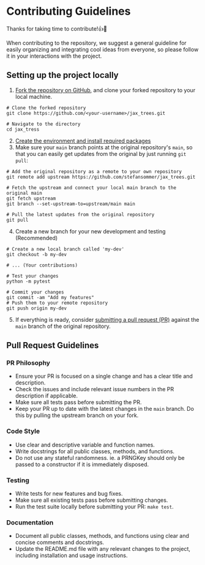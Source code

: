 # Contributing Guidelines

Thanks for taking time to contribute!👍🎉

When contributing to the repository, we suggest a general guideline for easily organizing and integrating cool ideas from everyone, so please follow it in your interactions with the project.


## Setting up the project locally

1. [Fork the repository on GitHub](https://docs.github.com/en/pull-requests/collaborating-with-pull-requests/working-with-forks/fork-a-repo), and clone your forked repository to your local machine.
```
# Clone the forked repository
git clone https://github.com/<your-username>/jax_trees.git

# Navigate to the directory
cd jax_tress
```
2. [Create the environment and install required packages](./README.md#installation)
3. Make sure your `main` branch points at the original repository's `main`, so that you can easily get updates from the original by just running `git pull`: 
```
# Add the original repository as a remote to your own repository
git remote add upstream https://github.com/stefansommer/jax_trees.git

# Fetch the upstream and connect your local main branch to the original main
git fetch upstream
git branch --set-upstream-to=upstream/main main

# Pull the latest updates from the original repository
git pull
```

4. Create a new branch for your new development and testing (Recommended)
```
# Create a new local branch called 'my-dev'
git checkout -b my-dev

# ... (Your contributions)

# Test your changes
python -m pytest

# Commit your changes
git commit -am "Add my features"
# Push them to your remote repository
git push origin my-dev
```

5. If everything is ready, consider [submitting a pull request (PR)](https://docs.github.com/en/pull-requests/collaborating-with-pull-requests/proposing-changes-to-your-work-with-pull-requests/creating-a-pull-request?tool=webui) against the `main` branch of the original repository.

## Pull Request Guidelines

### PR Philosophy
- Ensure your PR is focused on a single change and has a clear title and description.
- Check the issues and include relevant issue numbers in the PR description if applicable.
- Make sure all tests pass before submitting the PR.
- Keep your PR up to date with the latest changes in the `main` branch. Do this by pulling the upstream branch on your fork.

### Code Style
- Use clear and descriptive variable and function names.
- Write docstrings for all public classes, methods, and functions.
- Do not use any stateful randomness. ie. a PRNGKey should only be passed to a constructor if it is immediately disposed.

### Testing

- Write tests for new features and bug fixes.
- Make sure all existing tests pass before submitting changes.
- Run the test suite locally before submitting your PR: `make test`.

### Documentation

- Document all public classes, methods, and functions using clear and concise comments and docstrings.
- Update the README.md file with any relevant changes to the project, including installation and usage instructions.
